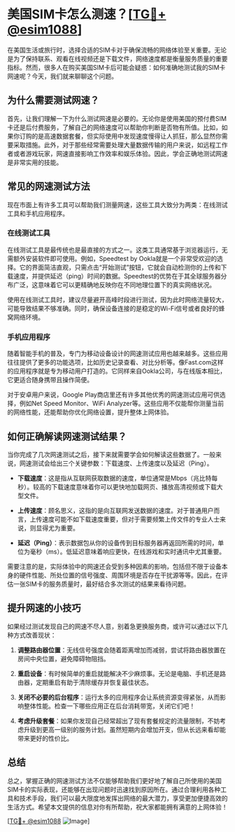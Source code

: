 # 美国SIM卡怎么测速？[[TG💪+ @esim1088](https://t.me/s/esim1088)]

在美国生活或旅行时，选择合适的SIM卡对于确保流畅的网络体验至关重要。无论是为了保持联系、观看在线视频还是下载文件，网络速度都是衡量服务质量的重要指标。然而，很多人在购买美国SIM卡后可能会疑惑：如何准确地测试我的SIM卡网速呢？今天，我们就来聊聊这个问题。

## 为什么需要测试网速？

首先，让我们理解一下为什么测试网速是必要的。无论你是使用美国的预付费SIM卡还是后付费服务，了解自己的网络速度可以帮助你判断是否物有所值。比如，如果你订购的是高速数据套餐，但实际使用中发现速度慢得让人抓狂，那么显然你需要采取措施。此外，对于那些经常需要处理大量数据传输的用户来说，如远程工作者或者游戏玩家，网速直接影响工作效率和娱乐体验。因此，学会正确地测试网速是非常实用的技能。

## 常见的网速测试方法

现在市面上有许多工具可以帮助我们测量网速，这些工具大致分为两类：在线测试工具和手机应用程序。

### 在线测试工具

在线测试工具是最传统也是最直接的方式之一。这类工具通常基于浏览器运行，无需额外安装软件即可使用。例如，Speedtest by Ookla就是一个非常受欢迎的选择。它的界面简洁直观，只需点击“开始测试”按钮，它就会自动检测你的上传和下载速度，并提供延迟（ping）时间的数据。Speedtest的优势在于其全球服务器分布广泛，这意味着它可以更精确地反映你在不同地理位置下的真实网络状况。

使用在线测试工具时，建议尽量避开高峰时段进行测试，因为此时网络流量较大，可能导致结果不够准确。同时，确保设备连接的是稳定的Wi-Fi信号或者良好的蜂窝网络环境。

### 手机应用程序

随着智能手机的普及，专门为移动设备设计的网速测试应用也越来越多。这些应用往往提供了更多的功能选项，比如历史记录查看、对比分析等。像Fast.com这样的应用程序就是专为移动用户打造的。它同样来自Ookla公司，与在线版本相比，它更适合随身携带且操作简便。

对于安卓用户来说，Google Play商店里还有许多其他优秀的网速测试应用可供选择，例如Net Speed Monitor、WiFi Analyzer等。这些应用不仅能帮你测量当前的网络性能，还能帮助你优化网络设置，提升整体上网体验。

## 如何正确解读网速测试结果？

当你完成了几次网速测试之后，接下来就需要学会如何解读这些数据了。一般来说，网速测试会给出三个关键参数：下载速度、上传速度以及延迟（Ping）。

- **下载速度**：这是指从互联网获取数据的速度，单位通常是Mbps（兆比特每秒）。较高的下载速度意味着你可以更快地加载网页、播放高清视频或下载大型文件。
  
- **上传速度**：顾名思义，这指的是向互联网发送数据的速度。对于普通用户而言，上传速度可能不如下载速度重要，但对于需要频繁上传文件的专业人士来说，则显得尤为重要。

- **延迟（Ping）**：表示数据包从你的设备传到目标服务器再返回所需的时间，单位为毫秒（ms）。低延迟意味着响应更快，在线游戏和实时通讯中尤其重要。

需要注意的是，实际体验中的网速还会受到多种因素的影响，包括但不限于设备本身的硬件性能、所处位置的信号强度、周围环境是否存在干扰源等等。因此，在评估一张SIM卡的服务质量时，最好结合多次测试的结果来看待问题。

## 提升网速的小技巧

如果经过测试发现自己的网速不尽人意，别着急更换服务商，或许可以通过以下几种方式改善现状：

1. **调整路由器位置**：无线信号强度会随着距离增加而减弱，尝试将路由器放置在房间中央位置，避免障碍物阻挡。
   
2. **重启设备**：有时候简单的重启就能解决不少麻烦事。无论是电脑、手机还是路由器，定期重启有助于清除缓存并恢复最佳状态。
   
3. **关闭不必要的后台程序**：运行太多的应用程序会让系统资源变得紧张，从而影响整体性能。检查一下哪些应用正在后台消耗带宽，关闭它们吧！

4. **考虑升级套餐**：如果你发现自己经常超出了现有套餐规定的流量限制，不妨考虑升级到更高一级别的服务计划。虽然短期内会增加开支，但从长远来看却能带来更好的性价比。

## 总结

总之，掌握正确的网速测试方法不仅能够帮助我们更好地了解自己所使用的美国SIM卡的实际表现，还能够在出现问题时迅速找到原因所在。通过合理利用各种工具和技术手段，我们可以最大限度地发挥出网络的最大潜力，享受更加便捷高效的生活方式。希望本文提供的信息对你有所帮助，祝大家都能拥有满意的上网体验！

[[TG💪+ @esim1088](https://t.me/s/esim1088) ![Image](https://i.postimg.cc/4NQfJmqS/Snipaste-2025-05-13-00-14-12.png)]